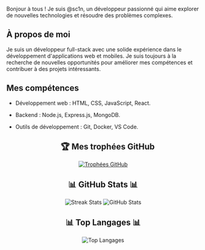 Bonjour à tous ! Je suis @sc1n, un développeur passionné qui aime explorer de nouvelles technologies et résoudre des problèmes complexes. 

## À propos de moi

Je suis un développeur full-stack avec une solide expérience dans le développement d'applications web et mobiles. Je suis toujours à la recherche de nouvelles opportunités pour améliorer mes compétences et contribuer à des projets intéressants.

## Mes compétences

- Développement web : HTML, CSS, JavaScript, React.
- Backend : Node.js, Express.js, MongoDB.
- Outils de développement : Git, Docker, VS Code.

  <h2 align="center">🏆 Mes trophées GitHub</h2>

<p align="center">
  <a href="https://github.com/ryo-ma/github-profile-trophy">
    <img src="https://github-profile-trophy.vercel.app/?username=sc1n&theme=onedark&column=8&margin-w=15&margin-h=15" alt="Trophées GitHub">
  </a>
</p>


<h2 align="center">📊 GitHub Stats 📊</h2>

<p align="center">
  <img src="https://github-readme-streak-stats.herokuapp.com/?user=sc1n&theme=dracula" alt="Streak Stats" />
  <img src="https://github-readme-stats.vercel.app/api?username=sc1n&show_icons=true&theme=dracula" alt="GitHub Stats" />
</p>

<h2 align="center">📊 Top Langages 📊</h2>

<p align="center">
  <img src="https://github-readme-stats.vercel.app/api/top-langs/?username=sc1n&layout=compact" alt="Top Langages" />
</p>
